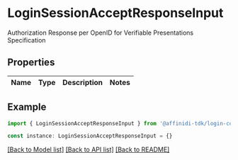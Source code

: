 # LoginSessionAcceptResponseInput

Authorization Response per OpenID for Verifiable Presentations Specification

## Properties

| Name | Type | Description | Notes |
| ---- | ---- | ----------- | ----- |

## Example

```typescript
import { LoginSessionAcceptResponseInput } from '@affinidi-tdk/login-configuration-client'

const instance: LoginSessionAcceptResponseInput = {}
```

[[Back to Model list]](../README.md#documentation-for-models) [[Back to API list]](../README.md#documentation-for-api-endpoints) [[Back to README]](../README.md)
